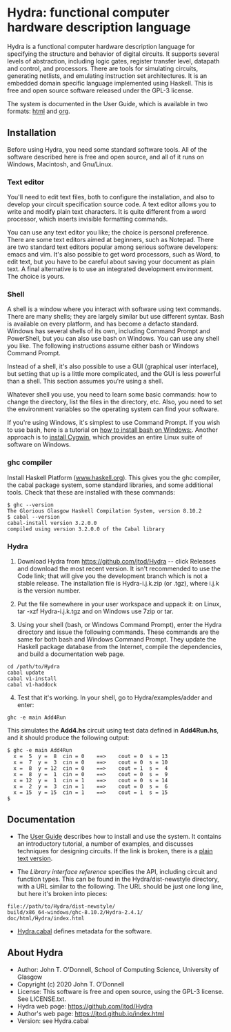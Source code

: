 # Hydra: functional computer hardware description language

Hydra is a functional computer hardware description language for
specifying the structure and behavior of digital circuits. It supports
several levels of abstraction, including logic gates, register
transfer level, datapath and control, and processors. There are tools
for simulating circuits, generating netlists, and emulating
instruction set architectures. It is an embedded domain specific
language implemented using Haskell.  This is free and open source
software released under the GPL-3 license.

The system is documented in the User Guide, which is available in two
formats: <a href="docs/UserGuide/HydraUserGuide.html">html</a> and <a
href="docs/UserGuide/HydraUserGuide.org">org</a>.

## Installation

Before using Hydra, you need some standard software tools.  All of the
software described here is free and open source, and all of it runs on
Windows, Macintosh, and Gnu/Linux.

### Text editor

You'll need to edit text files, both to configure the installation,
and also to develop your circuit specification source code.  A text
editor allows you to write and modify plain text characters.  It is
quite different from a word processor, which inserts invisible
formatting commands.

You can use any text editor you like; the choice is personal
preference.  There are some text editors aimed at beginners, such as
Notepad.  There are two standard text editors popular among serious
software developers: emacs and vim.  It's also possible to get word
processors, such as Word, to edit text, but you have to be careful
about saving your document as plain text.  A final alternative is to
use an integrated development environment.  The choice is yours.

### Shell

A shell is a window where you interact with software using text
commands.  There are many shells; they are largely similar but use
different syntax.  Bash is available on every platform, and has become
a defacto standard.  Windows has several shells of its own, including
Command Prompt and PowerShell, but you can also use bash on Windows.
You can use any shell you like.  The following instructions  assume
either bash or Windows Command Prompt.

Instead of a shell, it's also possible to use a GUI (graphical user
interface), but setting that up is a little more complicated, and the
GUI is less powerful than a shell.  This section assumes you're using
a shell.

Whatever shell you use, you need to learn some basic commands: how to
change the directory, list the files in the directory, etc.  Also, you
need to set the environment variables so the operating system can find
your software.

If you're using Windows, it's simplest to use Command Prompt.  If you
wish to use bash, here is a tutorial on [how to install bash on
Windows:](https://itsfoss.com/install-bash-on-windows/).  Another
approach is to [install Cygwin](http://www.cygwin.com/), which
provides an entire Linux suite of software on Windows.

### ghc compiler

Install Haskell Platform (www.haskell.org).  This gives you the ghc
compiler, the cabal package system, some standard libraries, and some
additional tools.   Check that these are installed with these commands:
   
~~~~
$ ghc --version
The Glorious Glasgow Haskell Compilation System, version 8.10.2
$ cabal --version
cabal-install version 3.2.0.0
compiled using version 3.2.0.0 of the Cabal library 
~~~~

### Hydra

1. Download Hydra from https://github.com/jtod/Hydra -- click Releases
   and download the most recent version.  It isn't recommended to use
   the Code link; that will give you the development branch which is
   not a stable release.  The installation file is Hydra-i.j.k.zip (or
   .tgz), where i.j.k is the version number.
   
2. Put the file somewhere in your user workspace and uppack it: on
   Linux, tar -xzf Hydra-i.j.k.tgz and on Windows use 7zip or tar.

3. Using your shell (bash, or Windows Command Prompt), enter the Hydra
   directory and issue the following commands.  These commands are the
   same for both bash and Windows Command Prompt.  They update the
   Haskell package database from the Internet, compile the
   dependencies, and build a documentation web page.

~~~~
cd /path/to/Hydra
cabal update
cabal v1-install
cabal v1-haddock
~~~~

4. Test that it's working.  In your shell, go to Hydra/examples/adder
   and enter:

~~~~
ghc -e main Add4Run
~~~~

This simulates the **Add4.hs** circuit using test data defined in
**Add4Run.hs**, and it should produce the following output:

~~~~
$ ghc -e main Add4Run
  x =  5  y =  8  cin = 0    ==>    cout = 0  s = 13
  x =  7  y =  3  cin = 0    ==>    cout = 0  s = 10
  x =  8  y = 12  cin = 0    ==>    cout = 1  s =  4
  x =  8  y =  1  cin = 0    ==>    cout = 0  s =  9
  x = 12  y =  1  cin = 1    ==>    cout = 0  s = 14
  x =  2  y =  3  cin = 1    ==>    cout = 0  s =  6
  x = 15  y = 15  cin = 1    ==>    cout = 1  s = 15
$ 
~~~~

## Documentation

* The [User Guide](./docs/userguide/HydraUserGuide.html) describes how
  to install and use the system. It contains an introductory tutorial,
  a number of examples, and discusses techniques for designing
  circuits. If the link is broken, there is a [plain text
  version](docs/userguide/HydraUserGuide.org).

* The *Library interface reference* specifies the API, including
  circuit and function types.  This can be found in the
  Hydra/dist-newstyle directory, with a URL similar to the following.
  The URL should be just one long line, but here it's broken into
  pieces:
~~~~  
file://path/to/Hydra/dist-newstyle/
build/x86_64-windows/ghc-8.10.2/Hydra-2.4.1/
doc/html/Hydra/index.html
~~~~

* [Hydra.cabal](./Hydra.cabal) defines metadata for the software.

## About Hydra

* Author: John T. O'Donnell, School of Computing Science, University
  of Glasgow
* Copyright (c) 2020 John T. O'Donnell
* License: This software is free and open source, using the GPL-3
  license.  See LICENSE.txt.
* Hydra web page: https://github.com/jtod/Hydra
* Author's web page: https://jtod.github.io/index.html
* Version: see Hydra.cabal
